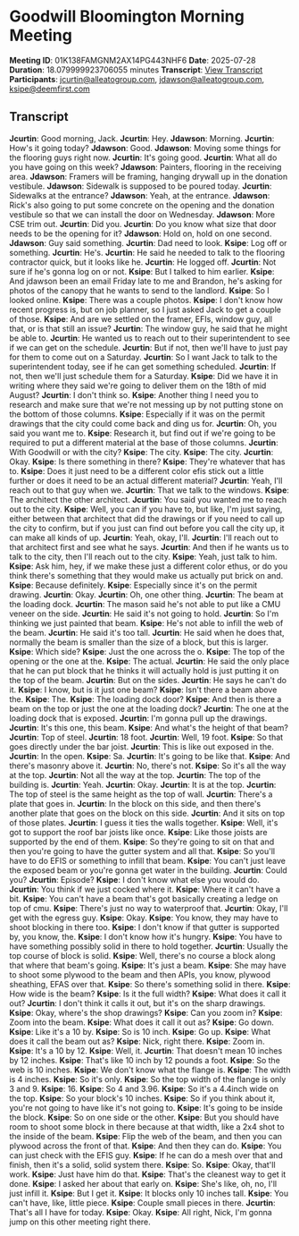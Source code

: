 # Goodwill Bloomington Morning Meeting
**Meeting ID**: 01K138FAMGNM2AX14PG443NHF6
**Date**: 2025-07-28
**Duration**: 18.079999923706055 minutes
**Transcript**: [View Transcript](https://app.fireflies.ai/view/01K138FAMGNM2AX14PG443NHF6)
**Participants**: jcurtin@alleatogroup.com, jdawson@alleatogroup.com, ksipe@deemfirst.com

## Transcript
**Jcurtin**: Good morning, Jack.
**Jcurtin**: Hey.
**Jdawson**: Morning.
**Jcurtin**: How's it going today?
**Jdawson**: Good.
**Jdawson**: Moving some things for the flooring guys right now.
**Jcurtin**: It's going good.
**Jcurtin**: What all do you have going on this week?
**Jdawson**: Painters, flooring in the receiving area.
**Jdawson**: Framers will be framing, hanging drywall up in the donation vestibule.
**Jdawson**: Sidewalk is supposed to be poured today.
**Jcurtin**: Sidewalks at the entrance?
**Jdawson**: Yeah, at the entrance.
**Jdawson**: Rick's also going to put some concrete on the opening and the donation vestibule so that we can install the door on Wednesday.
**Jdawson**: More CSE trim out.
**Jcurtin**: Did you.
**Jcurtin**: Do you know what size that door needs to be the opening for it?
**Jdawson**: Hold on, hold on one second.
**Jdawson**: Guy said something.
**Jcurtin**: Dad need to look.
**Ksipe**: Log off or something.
**Jcurtin**: He's.
**Jcurtin**: He said he needed to talk to the flooring contractor quick, but it looks like he.
**Jcurtin**: He logged off.
**Jcurtin**: Not sure if he's gonna log on or not.
**Ksipe**: But I talked to him earlier.
**Ksipe**: And jdawson been an email Friday late to me and Brandon, he's asking for photos of the canopy that he wants to send to the landlord.
**Ksipe**: So I looked online.
**Ksipe**: There was a couple photos.
**Ksipe**: I don't know how recent progress is, but on job planner, so I just asked Jack to get a couple of those.
**Ksipe**: And are we settled on the framer, EFIs, window guy, all that, or is that still an issue?
**Jcurtin**: The window guy, he said that he might be able to.
**Jcurtin**: He wanted us to reach out to their superintendent to see if we can get on the schedule.
**Jcurtin**: But if not, then we'll have to just pay for them to come out on a Saturday.
**Jcurtin**: So I want Jack to talk to the superintendent today, see if he can get something scheduled.
**Jcurtin**: If not, then we'll just schedule them for a Saturday.
**Ksipe**: Did we have it in writing where they said we're going to deliver them on the 18th of mid August?
**Jcurtin**: I don't think so.
**Ksipe**: Another thing I need you to research and make sure that we're not messing up by not putting stone on the bottom of those columns.
**Ksipe**: Especially if it was on the permit drawings that the city could come back and ding us for.
**Jcurtin**: Oh, you said you want me to.
**Ksipe**: Research it, but find out if we're going to be required to put a different material at the base of those columns.
**Jcurtin**: With Goodwill or with the city?
**Ksipe**: The city.
**Ksipe**: The city.
**Jcurtin**: Okay.
**Ksipe**: Is there something in there?
**Ksipe**: They're whatever that has to.
**Ksipe**: Does it just need to be a different color efis stick out a little further or does it need to be an actual different material?
**Jcurtin**: Yeah, I'll reach out to that guy when we.
**Jcurtin**: That we talk to the windows.
**Ksipe**: The architect the other architect.
**Jcurtin**: You said you wanted me to reach out to the city.
**Ksipe**: Well, you can if you have to, but like, I'm just saying, either between that architect that did the drawings or if you need to call up the city to confirm, but if you just can find out before you call the city up, it can make all kinds of up.
**Jcurtin**: Yeah, okay, I'll.
**Jcurtin**: I'll reach out to that architect first and see what he says.
**Jcurtin**: And then if he wants us to talk to the city, then I'll reach out to the city.
**Ksipe**: Yeah, just talk to him.
**Ksipe**: Ask him, hey, if we make these just a different color ethus, or do you think there's something that they would make us actually put brick on and.
**Ksipe**: Because definitely.
**Ksipe**: Especially since it's on the permit drawing.
**Jcurtin**: Okay.
**Jcurtin**: Oh, one other thing.
**Jcurtin**: The beam at the loading dock.
**Jcurtin**: The mason said he's not able to put like a CMU veneer on the side.
**Jcurtin**: He said it's not going to hold.
**Jcurtin**: So I'm thinking we just painted that beam.
**Ksipe**: He's not able to infill the web of the beam.
**Jcurtin**: He said it's too tall.
**Jcurtin**: He said when he does that, normally the beam is smaller than the size of a block, but this is larger.
**Ksipe**: Which side?
**Ksipe**: Just the one across the o.
**Ksipe**: The top of the opening or the one at the.
**Ksipe**: The actual.
**Jcurtin**: He said the only place that he can put block that he thinks it will actually hold is just putting it on the top of the beam.
**Jcurtin**: But on the sides.
**Jcurtin**: He says he can't do it.
**Ksipe**: I know, but is it just one beam?
**Ksipe**: Isn't there a beam above the.
**Ksipe**: The.
**Ksipe**: The loading dock door?
**Ksipe**: And then is there a beam on the top or just the one at the loading dock?
**Jcurtin**: The one at the loading dock that is exposed.
**Jcurtin**: I'm gonna pull up the drawings.
**Jcurtin**: It's this one, this beam.
**Ksipe**: And what's the height of that beam?
**Jcurtin**: Top of steel.
**Jcurtin**: 18 foot.
**Jcurtin**: Well, 19 foot.
**Ksipe**: So that goes directly under the bar joist.
**Jcurtin**: This is like out exposed in the.
**Jcurtin**: In the open.
**Ksipe**: Sa.
**Jcurtin**: It's going to be like that.
**Ksipe**: And there's masonry above it.
**Jcurtin**: No, there's not.
**Ksipe**: So it's all the way at the top.
**Jcurtin**: Not all the way at the top.
**Jcurtin**: The top of the building is.
**Jcurtin**: Yeah.
**Jcurtin**: Okay.
**Jcurtin**: It is at the top.
**Jcurtin**: The top of steel is the same height as the top of wall.
**Jcurtin**: There's a plate that goes in.
**Jcurtin**: In the block on this side, and then there's another plate that goes on the block on this side.
**Jcurtin**: And it sits on top of those plates.
**Jcurtin**: I guess it ties the walls together.
**Ksipe**: Well, it's got to support the roof bar joists like once.
**Ksipe**: Like those joists are supported by the end of them.
**Ksipe**: So they're going to sit on that and then you're going to have the gutter system and all that.
**Ksipe**: So you'll have to do EFIS or something to infill that beam.
**Ksipe**: You can't just leave the exposed beam or you're gonna get water in the building.
**Jcurtin**: Could you?
**Jcurtin**: Episode?
**Ksipe**: I don't know what else you would do.
**Jcurtin**: You think if we just cocked where it.
**Ksipe**: Where it can't have a bit.
**Ksipe**: You can't have a beam that's got basically creating a ledge on top of cmu.
**Ksipe**: There's just no way to waterproof that.
**Jcurtin**: Okay, I'll get with the egress guy.
**Ksipe**: Okay.
**Ksipe**: You know, they may have to shoot blocking in there too.
**Ksipe**: I don't know if that gutter is supported by, you know, the.
**Ksipe**: I don't know how it's hungry.
**Ksipe**: You have to have something possibly solid in there to hold together.
**Jcurtin**: Usually the top course of block is solid.
**Ksipe**: Well, there's no course a block along that where that beam's going.
**Ksipe**: It's just a beam.
**Ksipe**: She may have to shoot some plywood to the beam and then APIs, you know, plywood sheathing, EFAS over that.
**Ksipe**: So there's something solid in there.
**Ksipe**: How wide is the beam?
**Ksipe**: Is it the full width?
**Ksipe**: What does it call it out?
**Jcurtin**: I don't think it calls it out, but it's on the sharp drawings.
**Ksipe**: Okay, where's the shop drawings?
**Ksipe**: Can you zoom in?
**Ksipe**: Zoom into the beam.
**Ksipe**: What does it call it out as?
**Ksipe**: Go down.
**Ksipe**: Like it's a 10 by.
**Ksipe**: So is 10 inch.
**Ksipe**: Go up.
**Ksipe**: What does it call the beam out as?
**Ksipe**: Nick, right there.
**Ksipe**: Zoom in.
**Ksipe**: It's a 10 by 12.
**Ksipe**: Well, it.
**Jcurtin**: That doesn't mean 10 inches by 12 inches.
**Ksipe**: That's like 10 inch by 12 pounds a foot.
**Ksipe**: So the web is 10 inches.
**Ksipe**: We don't know what the flange is.
**Ksipe**: The width is 4 inches.
**Ksipe**: So it's only.
**Ksipe**: So the top width of the flange is only 3 and 9.
**Ksipe**: 16.
**Ksipe**: So 4 and 3.96.
**Ksipe**: So it's a 4.4inch wide on the top.
**Ksipe**: So your block's 10 inches.
**Ksipe**: So if you think about it, you're not going to have like it's not going to.
**Ksipe**: It's going to be inside the block.
**Ksipe**: So on one side or the other.
**Ksipe**: But you should have room to shoot some block in there because at that width, like a 2x4 shot to the inside of the beam.
**Ksipe**: Flip the web of the beam, and then you can plywood across the front of that.
**Ksipe**: And then they can do.
**Ksipe**: You can just check with the EFIS guy.
**Ksipe**: If he can do a mesh over that and finish, then it's a solid, solid system there.
**Ksipe**: So.
**Ksipe**: Okay, that'll work.
**Ksipe**: Just have him do that.
**Ksipe**: That's the cleanest way to get it done.
**Ksipe**: I asked her about that early on.
**Ksipe**: She's like, oh, no, I'll just infill it.
**Ksipe**: But I get it.
**Ksipe**: It blocks only 10 inches tall.
**Ksipe**: You can't have, like, little piece.
**Ksipe**: Couple small pieces in there.
**Jcurtin**: That's all I have for today.
**Ksipe**: Okay.
**Ksipe**: All right, Nick, I'm gonna jump on this other meeting right there.
